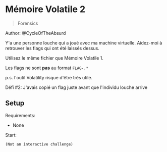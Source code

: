 # Mémoire Volatile 2

> Forensics

Author: @CycleOfTheAbsurd

Y'a une personne louche qui a joué avec ma machine virtuelle. Aidez-moi à retrouver les flags qui ont été laissés dessus.

Utilisez le même fichier que Mémoire Volatile 1.

Les flags ne sont __pas__ au format `FLAG-.*`

p.s. l'outil Volatility risque d'être très utile.

Défi #2: J'avais copié un flag juste avant que l'individu louche arrive


## Setup

Requirements:
- None

Start:

```
(Not an interactive challenge)
```
